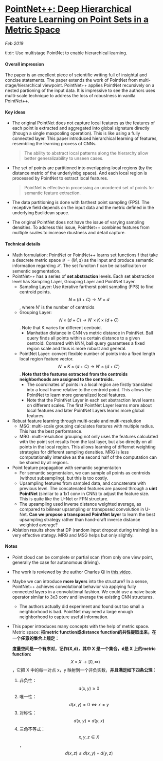# [PointNet++: Deep Hierarchical Feature Learning on Point Sets in a Metric Space](https://arxiv.org/pdf/1706.02413.pdf)

_Feb 2019_

tl;dr: Use multistage PointNet to enable hierarchical learning.

#### Overall impression
The paper is an excellent piece of scientific writing full of insightul and concise statements. The paper extends the work of PointNet from multi-stage/hierarchical viewpoint. PointNet++ applies PointNet recursively on a nested partioning of the input data. It is impressive to see the authors uses multi-scale technique to address the loss of robustness in vanilla PointNet++.

#### Key ideas
- The original PointNet does not capture local features as the features of each point is extracted and aggregated into global signature directly (though a single maxpooling operation). This is like using a fully connected layer. This paper introduced hierarchical learning of features, resembling the learning process of CNNs.

  > The ability to abstract local patterns along the hierarchy allow better generalizability to unseen cases.

- The set of points are partitioned into overlapping local regions (by the distance metric of the underlyinbg space). And each local region is processed by PointNet to extract local features. 

  > PointNet is effective in processing an unordered set of points for semantic feature extraction.

- The data partitioning is done with farthest point sampling (FPS). The receptive field depends on the input data and the metric defined in the underlying Euclidean space.


- The original PointNet does not have the issue of varying sampling densities. To address this issue, PointNet++ combines features from multiple scales to increase rbustness and detail capture.

#### Technical details
- Math formulation: PointNet or PointNet++ learns set functions f that take a descrete metric space $\mathcal{X} = (M, d)$ as the input and produce semantic information regarding $\mathcal{X}$. The set funciton f can be calssificaiton or sementic segmentation.
- PointNet++ has a series of **set abstraction** levels. Each set abstraction level has Sampling Layer, Grouping Layer and PointNet Layer. 
  - Sampling Layer: Use iterative fartherst point sampling (FPS) to find centroid points. $$N \times (d+C) \rightarrow N' \times d $$, where N' is the number of centroids
  - Grouping Layer: $$N \times (d+C) \rightarrow N' \times K \times (d +C)​$$. Note that K varies for different centroid. 
    - Manhattan distance in CNN vs metric distance in PointNet. Ball query finds all points within a certain distance to a given centroid. Comared with kNN, ball query guarantees a fixed region scale and thus is more robust and general.
  - PointNet Layer: convert flexible number of points into a fixed length local region feature vector. $$N' \times K \times (d +C) \rightarrow N' \times (d+C')$$. **Note that the features extracted from the centroids neighborhoods are assigned to the centroids.** 
    - The coordinates of points in a local region are firstly translated into a local frame relative to the centroid point. This allows the PointNet to learn more generalized local features.
    - Note that the PointNet Layer in each set abstraction level learns on different scales. The first PointNet Layer learns more about local features and later PointNet Layers learns more global features.
- Robust feature learning through multi-scale and multi-resolution
  - MSG: multi-scale grouping calculates features with multiple radius. This has the best performance. 
  - MRG: multi-resolution grouping not only uses the features calculated with the point set results from the last layer, but also directly on all points in the local region. This allows learning of differnet weighting strategies for different sampling densities. MRG is less computationally intensive as the second half of the computation can be shared by all regions.
- Point feature propagation with semantic segmentaiton
  - For semantic segmentaion, we can sample all points as centroids (without subsampling), but this is too costly.
  - Upsampling features from sampled data, and concatenate with previous level. The concatenated features are passed through a **uint PointNet** (similar to a 1x1 conv in CNN) to adjust the feature size. This is quite like the U-Net or FPN structure.
  - The upsampling used inverse distance weighted average, as compared to bilinear upsampling or transposed convolution in U-Net. **Can we propose a transposed PointNet layer** to learn the best upsampling strategy rather than hand-craft inverse distance weighted average?
- Ablation results show that DP (random input dropout during training) is a very effective stategy. MRG and MSG helps but only slightly.
#### Notes
- Point cloud can be complete or partial scan (from only one view point, generally the case for autonomous driving).
- The work is reviewed by the author Charles Qi in [this video](https://www.youtube.com/watch?v=Ew24Rac8eYE).
- Maybe we can introduce **more layers** into the structure? In a sense, PointNet++ achieves convolutional behavior via applying fully connected layers in a convolutional fashion. We could use a naive basic operator similar to 3x3 conv and leverage the existing CNN structures.

  - The authors actually did experiment and found out too small a neighborhood is bad. PointNet may need a large enough neighborhood to capture useful information.

- This paper introduces many concepts with the help of metric space. Metric space: **把metric function或distance function的共性提取出来，在一个任意的集合上规定：**

  **度量空间是一个有序对，记作(X,d)，其中 X 是一个集合，d是 X 上的metric function:** $$X \times X \to [0,\infty) $$ ，它把 X 中的每一对点 x，y 映射到一个非负实数，**并且满足如下四条公理：**

  1. 非负性： $$ \displaystyle d(x,y)\geq 0$$ 
  2. 唯一性： $$ \displaystyle d(x,y)=0\Leftrightarrow x=y$$
  3. 对称性： $$d(x,y)=d(y,x)$$
  4. 三角不等式： $$ x,y,z\in X$$ ，$$\displaystyle d(x,z)\leq d(x,y)+d(y,z)$$ 
